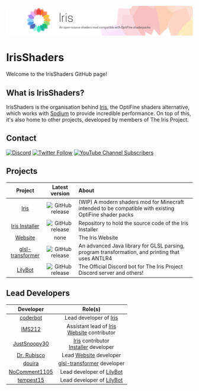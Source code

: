 ![Iris: An open-source shaders mod compatible with OptiFine shaderpacks](profile/docs/banner.png)

# IrisShaders

Welcome to the IrisShaders GitHub page!

## What is IrisShaders?

IrisShaders is the organisation behind [Iris](https://github.com/IrisShaders/Iris), the OptiFine shaders alternative, which works with [Sodium](https://github.com/CaffeineMC/sodium-fabric) to provide incredible performance. On top of this, it's also home to other projects, developed by members of The Iris Project.

## Contact

[![Discord](https://img.shields.io/discord/774352792659820594?label=Discord&logo=discord)](https://discord.gg/jQJnav2jPu)
[![Twitter Follow](https://img.shields.io/twitter/follow/IrisShaders)](https://twitter.com/IrisShaders)
[![YouTube Channel Subscribers](https://img.shields.io/youtube/channel/subscribers/UC9phcgE01H5apG7PqDI9CkA)](https://youtube.com/channel/UC9phcgE01H5apG7PqDI9CkA)

## Projects

|                               Project                               |                                                     Latest version                                                     | About                                                                                                  |
|:-------------------------------------------------------------------:|:----------------------------------------------------------------------------------------------------------------------:|:-------------------------------------------------------------------------------------------------------|
|             [Iris](https://github.com/IrisShaders/Iris)             |       ![GitHub release](https://img.shields.io/github/v/release/IrisShaders/Iris?include_prereleases&label=%20&)       | (WIP) A modern shaders mod for Minecraft intended to be compatible with existing OptiFine shader packs |
|   [Iris Installer](https://github.com/IrisShaders/Iris-Installer)   |  ![GitHub release](https://img.shields.io/github/v/release/IrisShaders/Iris-Installer?include_prereleases&label=%20&)  | Repository to hold the source code of the Iris Installer                                               |
|                 [Website](https://irisshaders.net)                  |                                                          none                                                          | The Iris Website                                                                                       |
| [glsl-transformer](https://github.com/IrisShaders/glsl-transformer) | ![GitHub release](https://img.shields.io/github/v/release/IrisShaders/glsl-transformer?include_prereleases&label=%20&) | An advanced Java library for GLSL parsing, program transformation, and printing that uses ANTLR4       |
|          [LilyBot](https://github.com/IrisShaders/LilyBot)          |     ![GitHub release](https://img.shields.io/github/v/release/IrisShaders/LilyBot?include_prereleases&label=%20&)      | The Official Discord bot for The Iris Project Discord server and others!                               |

## Lead Developers
|                     Developer                     |                                                                    Role(s)                                                                    |
|:-------------------------------------------------:|:---------------------------------------------------------------------------------------------------------------------------------------------:|
|     [coderbot](https://github.com/coderbot16)     |                                         Lead developer of [Iris](https://github.com/IrisShaders/Iris)                                         |
|        [IMS212](https://github.com/IMS212)        | Assistant lead of [Iris](https://github.com/IrisShaders/Iris)<br/>[Website](https://github.com/IrisShaders/irisshaders.github.io) contributor |
|  [JustSnoopy30](https://github.com/Justsnoopy30)  |       [Iris](https://github.com/IrisShaders/Iris) contributor<br/>[Installer](https://github.com/IrisShaders/Iris-Installer) developer        |
|   [Dr. Rubisco](https://github.com/thedocruby)    |                                Lead [Website](https://github.com/IrisShaders/irisshaders.github.io) developer                                 |
|        [douira](https://github.com/douira)        |                                 [glsl-transformer](https://github.com/IrisShaders/glsl-transformer) developer                                 |
| [NoComment1105](https://github.com/NoComment1105) |                                      Lead developer of [LilyBot](https://github.com/IrisShaders/LilyBot)                                      |
|     [tempest15](https://github.com/tempest15)     |                                      Lead developer of [LilyBot](https://github.com/IrisShaders/LilyBot)                                      |